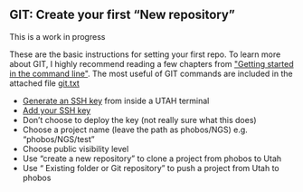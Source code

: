 ## GIT: Create your first “New repository”

This is a work in progress

These are the basic instructions for setting your first repo. To learn more about GIT, I highly recommend reading a few chapters from ["Getting started in the command line"](https://git-scm.com/book/en/v2/Getting-Started-The-Command-Line). The most useful of GIT commands are included in the attached file [git.txt](http://phobos/k.condon/git/blob/master/git.txt)

* [Generate an SSH key](http://phobos/help/ssh/README) from inside a UTAH terminal
* [Add your SSH key](http://phobos/profile/keys)
* Don’t choose to deploy the key (not really sure what this does)
* Choose a project name (leave the path as phobos/NGS) e.g. “phobos/NGS/test”
* Choose public visibility level
* Use “create a new repository” to clone a project from phobos to Utah
* Use “ Existing folder or Git repository” to push a project from Utah to phobos

